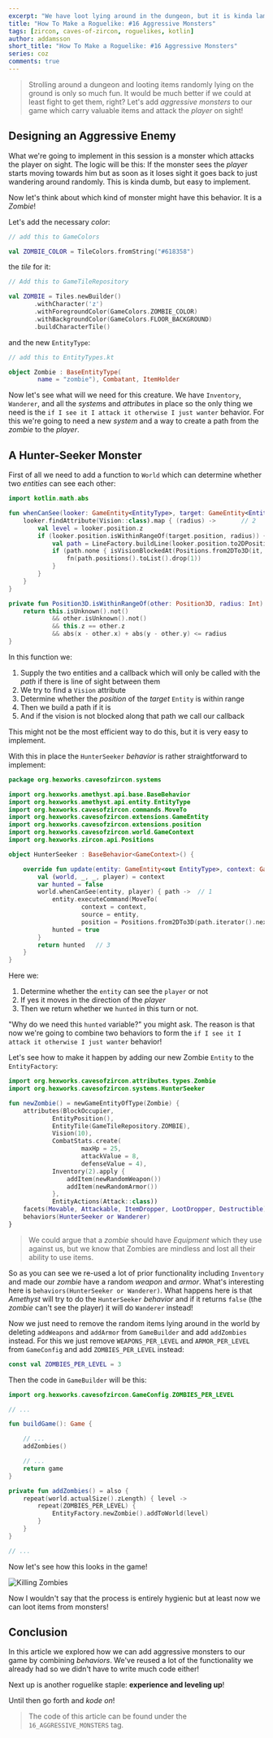 ```yaml
---
excerpt: "We have loot lying around in the dungeon, but it is kinda lame. Let's create a new type of monster which will carry these!"
title: "How To Make a Roguelike: #16 Aggressive Monsters"
tags: [zircon, caves-of-zircon, roguelikes, kotlin]
author: addamsson
short_title: "How To Make a Roguelike: #16 Aggressive Monsters"
series: coz
comments: true
---
```


> Strolling around a dungeon and looting items randomly lying on the ground is only so much fun.
It would be much better if we could at least fight to get them, right? Let's add *aggressive monsters*
to our game which carry valuable items and attack the *player* on sight!

## Designing an Aggressive Enemy

What we're going to implement in this session is a monster which attacks the player on sight. The logic
will be this: If the monster sees the *player* starts moving towards him but as soon as it loses sight
it goes back to just wandering around randomly. This is kinda dumb, but easy to implement.

Now let's think about which kind of monster might have this behavior. It is a *Zombie*!

Let's add the necessary *color*:

```kotlin
// add this to GameColors

val ZOMBIE_COLOR = TileColors.fromString("#618358")
```

the *tile* for it:
 
 ```kotlin
// Add this to GameTileRepository

val ZOMBIE = Tiles.newBuilder()
        .withCharacter('z')
        .withForegroundColor(GameColors.ZOMBIE_COLOR)
        .withBackgroundColor(GameColors.FLOOR_BACKGROUND)
        .buildCharacterTile()
```

and the new `EntityType`:

```kotlin
// add this to EntityTypes.kt

object Zombie : BaseEntityType(
        name = "zombie"), Combatant, ItemHolder
```

Now let's see what will we need for this creature. We have `Inventory`, `Wanderer`, and all the *system*s and
*attribute*s in place so the only thing we need is the `if I see it I attack it otherwise I just wanter` behavior.
For this we're going to need a new *system* and a way to create a path from the *zombie* to the *player*.

## A Hunter-Seeker Monster

First of all we need to add a function to `World` which can determine whether two *entities* can see each other:

```kotlin
import kotlin.math.abs

fun whenCanSee(looker: GameEntity<EntityType>, target: GameEntity<EntityType>, fn: (path: List<Position>) -> Unit) { // 1
    looker.findAttribute(Vision::class).map { (radius) ->       // 2
        val level = looker.position.z
        if (looker.position.isWithinRangeOf(target.position, radius)) {  // 3
            val path = LineFactory.buildLine(looker.position.to2DPosition(), target.position.to2DPosition())  // 4
            if (path.none { isVisionBlockedAt(Positions.from2DTo3D(it, level)) }) { // 5
                fn(path.positions().toList().drop(1))
            }
        }
    }
}

private fun Position3D.isWithinRangeOf(other: Position3D, radius: Int): Boolean {
    return this.isUnknown().not()
            && other.isUnknown().not()
            && this.z == other.z
            && abs(x - other.x) + abs(y - other.y) <= radius
}
```

In this function we:

1. Supply the two entities and a callback which will only be called with the *path* if there is line of sight
   between them
2. We try to find a `Vision` attribute
3. Determine whether the *position* of the *target* `Entity` is within range
4. Then we build a path if it is
5. And if the vision is not blocked along that path we call our callback

This might not be the most efficient way to do this, but it is very easy to implement.

With this in place the `HunterSeeker` *behavior* is rather straightforward to implement:

```kotlin
package org.hexworks.cavesofzircon.systems

import org.hexworks.amethyst.api.base.BaseBehavior
import org.hexworks.amethyst.api.entity.EntityType
import org.hexworks.cavesofzircon.commands.MoveTo
import org.hexworks.cavesofzircon.extensions.GameEntity
import org.hexworks.cavesofzircon.extensions.position
import org.hexworks.cavesofzircon.world.GameContext
import org.hexworks.zircon.api.Positions

object HunterSeeker : BaseBehavior<GameContext>() {

    override fun update(entity: GameEntity<out EntityType>, context: GameContext): Boolean {
        val (world, _, _, player) = context
        var hunted = false
        world.whenCanSee(entity, player) { path ->  // 1
            entity.executeCommand(MoveTo(
                    context = context,
                    source = entity,
                    position = Positions.from2DTo3D(path.iterator().next(), player.position.z)))    // 2
            hunted = true
        }
        return hunted   // 3
    }
}
```

Here we:

1. Determine whether the `entity` can see the `player` or not
2. If yes it moves in the direction of the *player*
3. Then we return whether we `hunted` in this turn or not.

"Why do we need this `hunted` variable?" you might ask. The reason is that now we're going to combine
two behaviors to form the `if I see it I attack it otherwise I just wanter` behavior!

Let's see how to make it happen by adding our new Zombie `Entity` to the `EntityFactory`:

```kotlin
import org.hexworks.cavesofzircon.attributes.types.Zombie
import org.hexworks.cavesofzircon.systems.HunterSeeker

fun newZombie() = newGameEntityOfType(Zombie) {
    attributes(BlockOccupier,
            EntityPosition(),
            EntityTile(GameTileRepository.ZOMBIE),
            Vision(10),
            CombatStats.create(
                    maxHp = 25,
                    attackValue = 8,
                    defenseValue = 4),
            Inventory(2).apply {
                addItem(newRandomWeapon())
                addItem(newRandomArmor())
            },
            EntityActions(Attack::class))
    facets(Movable, Attackable, ItemDropper, LootDropper, Destructible)
    behaviors(HunterSeeker or Wanderer)
}
```

> We could argue that a *zombie* should have *Equipment* which they use against us, but we know that
Zombies are mindless and lost all their ability to use items.

So as you can see we re-used a lot of prior functionality including `Inventory` and made our *zombie* have
a random *weapon* and *armor*. What's interesting here is `behaviors(HunterSeeker or Wanderer)`. What happens
here is that *Amethyst* will try to do the `HunterSeeker` *behavior* and if it returns `false` (the *zombie* can't
see the player) it will do `Wanderer` instead!

Now we just need to remove the random items lying around in the world by deleting `addWeapons` and `addArmor`
from `GameBuilder` and add `addZombies` instead. For this we just remove `WEAPONS_PER_LEVEL` and `ARMOR_PER_LEVEL`
from `GameConfig` and add `ZOMBIES_PER_LEVEL` instead:

```kotlin
const val ZOMBIES_PER_LEVEL = 3
```

Then the code in `GameBuilder` will be this:

```kotlin
import org.hexworks.cavesofzircon.GameConfig.ZOMBIES_PER_LEVEL

// ...

fun buildGame(): Game {

    // ...
    addZombies()

    // ...
    return game
}

private fun addZombies() = also {
    repeat(world.actualSize().zLength) { level ->
        repeat(ZOMBIES_PER_LEVEL) {
            EntityFactory.newZombie().addToWorld(level)
        }
    }
}

// ...
```

Now let's see how this looks in the game!

![Killing Zombies](/assets/img/killing_zombies.gif)

Now I wouldn't say that the process is entirely hygienic but at least now we can loot items from monsters!

## Conclusion

In this article we explored how we can add aggressive monsters to our game by combining *behaviors*. We've
reused a lot of the functionality we already had so we didn't have to write much code either!

Next up is another roguelike staple: **experience and leveling up**!

Until then go forth and *kode on*!
 
> The code of this article can be found under the `16_AGGRESSIVE_MONSTERS` tag.
